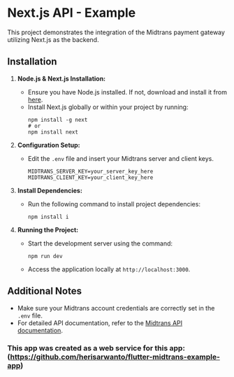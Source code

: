 # Next.js API - Example

This project demonstrates the integration of the Midtrans payment gateway utilizing Next.js as the backend.

## Installation

1. **Node.js & Next.js Installation:**
   - Ensure you have Node.js installed. If not, download and install it from [here](https://nodejs.org/).
   - Install Next.js globally or within your project by running:
     ```
     npm install -g next
     # or
     npm install next
     ```

2. **Configuration Setup:**
   - Edit the `.env` file and insert your Midtrans server and client keys.
     ```
     MIDTRANS_SERVER_KEY=your_server_key_here
     MIDTRANS_CLIENT_KEY=your_client_key_here
     ```

3. **Install Dependencies:**
   - Run the following command to install project dependencies:
     ```
     npm install i
     ```

4. **Running the Project:**
   - Start the development server using the command:
     ```
     npm run dev
     ```
   - Access the application locally at `http://localhost:3000`.

## Additional Notes

- Make sure your Midtrans account credentials are correctly set in the `.env` file.
- For detailed API documentation, refer to the [Midtrans API documentation](https://docs.midtrans.com/).

### This app was created as a web service for this app: (https://github.com/herisarwanto/flutter-midtrans-example-app)
